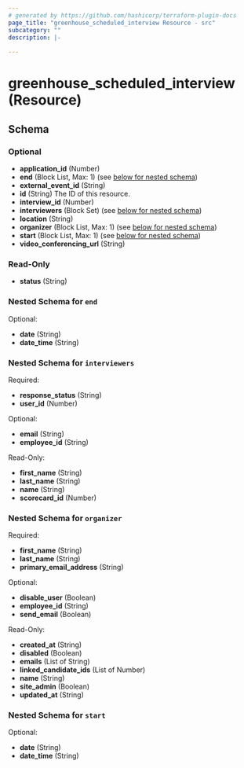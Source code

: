 ```yaml
---
# generated by https://github.com/hashicorp/terraform-plugin-docs
page_title: "greenhouse_scheduled_interview Resource - src"
subcategory: ""
description: |-
  
---
```


# greenhouse_scheduled_interview (Resource)





<!-- schema generated by tfplugindocs -->
## Schema

### Optional

- **application_id** (Number)
- **end** (Block List, Max: 1) (see [below for nested schema](#nestedblock--end))
- **external_event_id** (String)
- **id** (String) The ID of this resource.
- **interview_id** (Number)
- **interviewers** (Block Set) (see [below for nested schema](#nestedblock--interviewers))
- **location** (String)
- **organizer** (Block List, Max: 1) (see [below for nested schema](#nestedblock--organizer))
- **start** (Block List, Max: 1) (see [below for nested schema](#nestedblock--start))
- **video_conferencing_url** (String)

### Read-Only

- **status** (String)

<a id="nestedblock--end"></a>
### Nested Schema for `end`

Optional:

- **date** (String)
- **date_time** (String)


<a id="nestedblock--interviewers"></a>
### Nested Schema for `interviewers`

Required:

- **response_status** (String)
- **user_id** (Number)

Optional:

- **email** (String)
- **employee_id** (String)

Read-Only:

- **first_name** (String)
- **last_name** (String)
- **name** (String)
- **scorecard_id** (Number)


<a id="nestedblock--organizer"></a>
### Nested Schema for `organizer`

Required:

- **first_name** (String)
- **last_name** (String)
- **primary_email_address** (String)

Optional:

- **disable_user** (Boolean)
- **employee_id** (String)
- **send_email** (Boolean)

Read-Only:

- **created_at** (String)
- **disabled** (Boolean)
- **emails** (List of String)
- **linked_candidate_ids** (List of Number)
- **name** (String)
- **site_admin** (Boolean)
- **updated_at** (String)


<a id="nestedblock--start"></a>
### Nested Schema for `start`

Optional:

- **date** (String)
- **date_time** (String)


